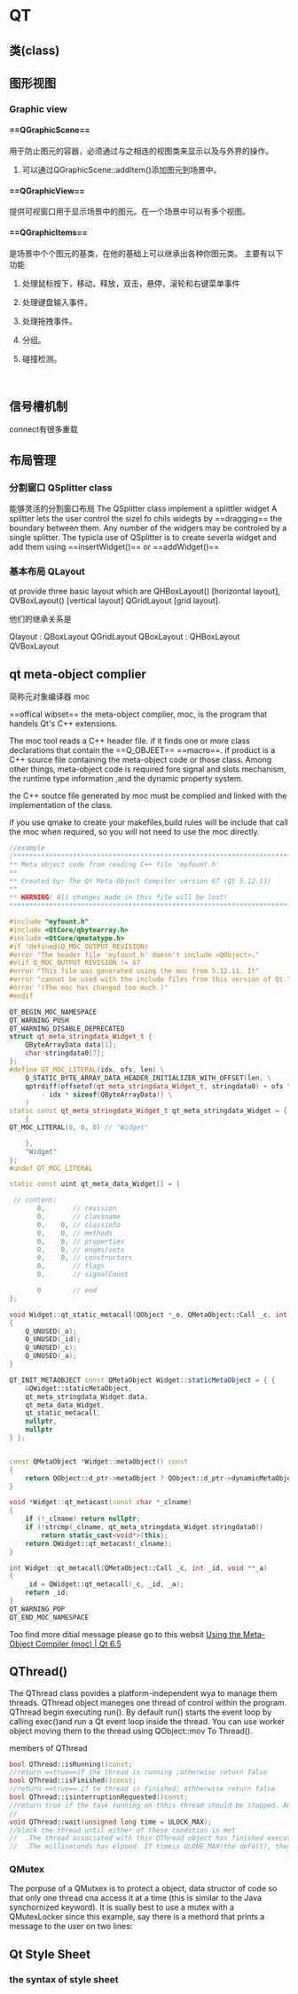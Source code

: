 # QT

## 类(class)

## 图形视图

### Graphic view

#### ==QGraphicScene==

用于防止图元的容器，必须通过与之相连的视图类来显示以及与外界的操作。

1. 可以通过QGraphicScene::addItem()添加图元到场景中。	

#### ==QGraphicView==

提供可视窗口用于显示场景中的图元。在一个场景中可以有多个视图。

#### ==QGraphicItems==

是场景中个个图元的基类，在他的基础上可以继承出各种你图元类。
主要有以下功能

1. 处理鼠标按下，移动，释放，双击，悬停，滚轮和右键菜单事件

2. 处理键盘输入事件。

3. 处理拖拽事件。

4. 分组。

5. 碰撞检测。

   ​	

## 信号槽机制

connect有很多重载


## 布局管理

### 分割窗口 QSplitter class

能够灵活的分割窗口布局
The QSplitter class implement a splittler widget
A splitter lets the user control the sizel fo chils widegts by ==dragging== the boundary between them. Any number of the widgers may be controled by a single splitter. The typicla use of QSplitter is to create severla widget and add them using ==insertWidget()== or ==addWidget()==

### 基本布局 QLayout

qt provide three basic layout which are QHBoxLayout() [horizontal layout], QVBoxLayout() [vertical layout] QGridLayout [grid layout].

他们的继承关系是

Qlayout : QBoxLayout QGridLayout
QBoxLayout : QHBoxLayout QVBoxLayout



## qt meta-object complier

简称元对象编译器 moc

==offical wibset==
the meta-object complier, moc, is the program that handels Qt's C++ extensions.

The moc tool reads a C++ header file. if it finds one or more class declarations that contain the ==Q_OBJEET== ==macro==. if product is  a C++ source file containing the meta-object code or those class. Among other things, meta-object code is required fore signal and slots mechanism, the runtime type information ,and the dynamic property system.

the C++ soutce file generated by moc must be complied and linked with the implementation of the class.

if you use qmake to create your makefiles,build rules will be include that call the moc when required, so you will not need to use the moc directly.

```cpp
//example
/****************************************************************************
** Meta object code from reading C++ file 'myfount.h'
**
** Created by: The Qt Meta Object Compiler version 67 (Qt 5.12.11)
**
** WARNING! All changes made in this file will be lost!
*****************************************************************************/

#include "myfount.h"
#include <QtCore/qbytearray.h>
#include <QtCore/qmetatype.h>
#if !defined(Q_MOC_OUTPUT_REVISION)
#error "The header file 'myfount.h' doesn't include <QObject>."
#elif Q_MOC_OUTPUT_REVISION != 67
#error "This file was generated using the moc from 5.12.11. It"
#error "cannot be used with the include files from this version of Qt."
#error "(The moc has changed too much.)"
#endif

QT_BEGIN_MOC_NAMESPACE
QT_WARNING_PUSH
QT_WARNING_DISABLE_DEPRECATED
struct qt_meta_stringdata_Widget_t {
    QByteArrayData data[1];
    char stringdata0[7];
};
#define QT_MOC_LITERAL(idx, ofs, len) \
    Q_STATIC_BYTE_ARRAY_DATA_HEADER_INITIALIZER_WITH_OFFSET(len, \
    qptrdiff(offsetof(qt_meta_stringdata_Widget_t, stringdata0) + ofs \
        - idx * sizeof(QByteArrayData)) \
    )
static const qt_meta_stringdata_Widget_t qt_meta_stringdata_Widget = {
    {
QT_MOC_LITERAL(0, 0, 6) // "Widget"

    },
    "Widget"
};
#undef QT_MOC_LITERAL

static const uint qt_meta_data_Widget[] = {

 // content:
       8,       // revision
       0,       // classname
       0,    0, // classinfo
       0,    0, // methods
       0,    0, // properties
       0,    0, // enums/sets
       0,    0, // constructors
       0,       // flags
       0,       // signalCount

       0        // eod
};

void Widget::qt_static_metacall(QObject *_o, QMetaObject::Call _c, int _id, void **_a)
{
    Q_UNUSED(_o);
    Q_UNUSED(_id);
    Q_UNUSED(_c);
    Q_UNUSED(_a);
}

QT_INIT_METAOBJECT const QMetaObject Widget::staticMetaObject = { {
    &QWidget::staticMetaObject,
    qt_meta_stringdata_Widget.data,
    qt_meta_data_Widget,
    qt_static_metacall,
    nullptr,
    nullptr
} };


const QMetaObject *Widget::metaObject() const
{
    return QObject::d_ptr->metaObject ? QObject::d_ptr->dynamicMetaObject() : &staticMetaObject;
}

void *Widget::qt_metacast(const char *_clname)
{
    if (!_clname) return nullptr;
    if (!strcmp(_clname, qt_meta_stringdata_Widget.stringdata0))
        return static_cast<void*>(this);
    return QWidget::qt_metacast(_clname);
}

int Widget::qt_metacall(QMetaObject::Call _c, int _id, void **_a)
{
    _id = QWidget::qt_metacall(_c, _id, _a);
    return _id;
}
QT_WARNING_POP
QT_END_MOC_NAMESPACE

```

Too find more ditial message please go to this websit [Using the Meta-Object Compiler (moc) | Qt 6.5](https://doc.qt.io/qt-6/moc.html)

## QThread()

The QThread class povides a platform-independent wya to manage them threads. QThread object maneges one thread of control within the program. QThread begin executing run(). By default run() starts the event loop by calling exec()and run a Qt event loop inside the thread. 
You can use worker object moving them to the thread using QObject::mov To Thread().

members of QThread

```c++
bool QThread::isRunning()const;
//return ==true==if the thread is running ;otherwise return false
bool QThread::isFinished()const;
//return ==true== if te thread is finished; othherwise return false
bool QThread::isinterruptionRequested()const;
//return true if the task running on thhis thread should be stopped. An interruption can be requested by ==requestInterruption().
//
void QThread::wait(unsigned long time = ULOCK_MAX);
//block the thread until either of these condition is met
//	.The thread associated with this QThread object has finished execution (i.e. when it return from run()). This function will return if the thread has finished. It also returns True if the thread has not been started yet.
//	.The milliseconds has elpsed. If timeis ULONE_MAX(the defult), then the wait will never timeout(the thread must return from run()). This functon will return false if the wait time out.
```





 ### QMutex

The porpuse of a QMutxex is to protect a object,  data structor of code so that only one thread cna access it at a time (this is similar to the Java synchornized keyword).  It is sually best to use a mutex with a QMutexLocker since this example, say there is a methord that prints a message to the user on two lines:

## Qt Style Sheet

### the syntax of style sheet

 